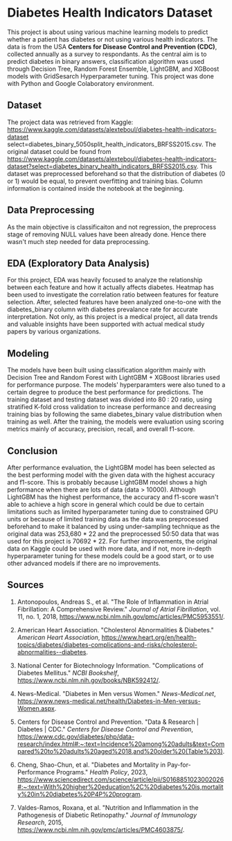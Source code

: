 # Diabetes Health Indicators Dataset

This project is about using various machine learning models to predict whether a patient has diabetes or not using various health indicators. The data is from the USA **Centers for Disease Control and Prevention (CDC)**, collected annually as a survey to respondants. As the central aim is to predict diabetes in binary answers, classification algorithm was used through Decision Tree, Random Forest Ensemble, LightGBM, and XGBoost models with GridSesarch Hyperparameter tuning. This project was done with Python and Google Colaboratory environment. 

## Dataset

The project data was retrieved from Kaggle: https://www.kaggle.com/datasets/alexteboul/diabetes-health-indicators-dataset select=diabetes_binary_5050split_health_indicators_BRFSS2015.csv. The original dataset could be found from https://www.kaggle.com/datasets/alexteboul/diabetes-health-indicators-dataset?select=diabetes_binary_health_indicators_BRFSS2015.csv. This dataset was preprocessed beforehand so that the distribution of diabetes (0 or 1) would be equal, to prevent overfitting and training bias. Column information is contained inside the notebook at the beginning. 

## Data Preprocessing 

As the main objective is classificaiton and not regression, the preprocess stage of removing NULL values have been already done. Hence there wasn't much step needed for data preprocessing. 

## EDA (Exploratory Data Analysis)

For this project, EDA was heavily focused to analyze the relationship between each feature and how it actually affects diabetes. Heatmap has been used to investigate the correlation ratio between features for feature selection. After, selected features have been analyzed one-to-one with the diabetes_binary column with diabetes prevalance rate for accurate interpretation. Not only, as this project is a medical project, all data trends and valuable insights have been supported with actual medical study papers by various organizations. 

## Modeling

The models have been built using classification algorithm mainly with Decision Tree and Random Forest with LightGBM + XGBoost libraries used for performance purpose. The models' hyperparamters were also tuned to a certain degree to produce the best performance for predictions. The training dataset and testing dataset was divided into 80 : 20 ratio, using stratified K-fold cross validation to increase performance and decreasing training bias by following the same diabetes_binary value distribution when training as well. After the training, the models were evaluation using scoring metrics mainly of accuracy, precision, recall, and overall f1-score. 

## Conclusion

After performance evaluation, the LightGBM model has been selected as the best performing model with the given data with the highest accuracy and f1-score. This is probably because LightGBM model shows a high performance when there are lots of data (data > 10000). Although LightGBM has the highest performance, the accuracy and f1-score wasn't able to achieve a high score in general which could be due to certain limitations such as limited hyperparameter tuning due to constrained GPU units or because of limited training data as the data was preprocessed beforehand to make it balanced by using under-sampling technique as the original data was 253,680 * 22 and the preprocessed 50:50 data that was used for this project is 70692 * 22. For further improvements, the original data on Kaggle could be used with more data, and if not, more in-depth hyperparameter tuning for these models could be a good start, or to use other advanced models if there are no improvements. 

## Sources

1. Antonopoulos, Andreas S., et al. "The Role of Inflammation in Atrial Fibrillation: A Comprehensive Review." *Journal of Atrial Fibrillation*, vol. 11, no. 1, 2018, https://www.ncbi.nlm.nih.gov/pmc/articles/PMC5953551/.

2. American Heart Association. "Cholesterol Abnormalities & Diabetes." *American Heart Association*, https://www.heart.org/en/health-topics/diabetes/diabetes-complications-and-risks/cholesterol-abnormalities--diabetes.

3. National Center for Biotechnology Information. "Complications of Diabetes Mellitus." *NCBI Bookshelf*, https://www.ncbi.nlm.nih.gov/books/NBK592412/.

4. News-Medical. "Diabetes in Men versus Women." *News-Medical.net*, https://www.news-medical.net/health/Diabetes-in-Men-versus-Women.aspx.

5. Centers for Disease Control and Prevention. "Data & Research | Diabetes | CDC." *Centers for Disease Control and Prevention*, https://www.cdc.gov/diabetes/php/data-research/index.html#:~:text=Incidence%20among%20adults&text=Compared%20to%20adults%20aged%2018,and%20older%20(Table%203).

6. Cheng, Shao-Chun, et al. "Diabetes and Mortality in Pay-for-Performance Programs." *Health Policy*, 2023, https://www.sciencedirect.com/science/article/pii/S0168851023002026#:~:text=With%20higher%20education%2C%20diabetes%20is,mortality%20in%20diabetes%20P4P%20program.

7. Valdes-Ramos, Roxana, et al. "Nutrition and Inflammation in the Pathogenesis of Diabetic Retinopathy." *Journal of Immunology Research*, 2015, https://www.ncbi.nlm.nih.gov/pmc/articles/PMC4603875/.
